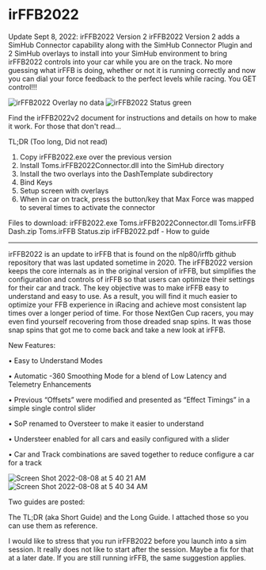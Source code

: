 # irFFB2022

Update Sept 8, 2022:  irFFB2022 Version 2
irFFB2022 Version 2 adds a SimHub Connector capability along with the SimHub Connector Plugin and 2 SimHub overlays to install into your SimHub environment to bring irFFB2022 controls into your car while you are on the track.  No more guessing what irFFB is doing, whether or not it is running correctly and now you can dial your force feedback to the perfect levels while racing. You GET control!!!

![irFFB2022 Overlay no data](https://user-images.githubusercontent.com/8271391/189239935-31e69f93-8367-40de-b0c4-ab66251cda01.png)   ![irFFB2022 Status green](https://user-images.githubusercontent.com/8271391/189239958-9b7ac50e-cc55-4860-8a8f-4de308d41e94.png)

Find the irFFB2022v2 document for instructions and details on how to make it work.  For those that don't read...

TL;DR (Too long, Did not read)
1.	Copy irFFB2022.exe over the previous version
2.	Install Toms.irFFB2022Connector.dll into the SimHub directory
3.	Install the two overlays into the DashTemplate subdirectory
4.	Bind Keys
5.	Setup screen with overlays
6.	When in car on track, press the button/key that Max Force was mapped to several times to activate the connector 

Files to download:
irFFB2022.exe
Toms.irFFB2022Connector.dll
Toms.irFFB Dash.zip
Toms.irFFB Status.zip
irFFB2022.pdf - How to guide



-----------------------

irFFB2022 is an update to irFFB that is found on the nlp80/irffb github repository that was last updated sometime in 2020.  The irFFB2022 version keeps the core internals as in the original version of irFFB, but simplifies the configuration and controls of irFFB so that users can optimize their settings for their car and track.   The key objective was to make irFFB easy to understand and easy to use. As a result, you will find it much easier to optimize your FFB experience in iRacing and achieve most consistent lap times over a longer period of time.  For those NextGen Cup racers, you may even find yourself recovering from those dreaded snap spins. It was those snap spins that got me to come back and take a new look at irFFB.

New Features:

•	Easy to Understand Modes

•	Automatic -360 Smoothing Mode for a blend of Low Latency and Telemetry Enhancements

•	Previous “Offsets” were modified and presented as “Effect Timings” in a simple single control slider

•	SoP renamed to Oversteer to make it easier to understand

•	Understeer enabled for all cars and easily configured with a slider

•	Car and Track combinations are saved together to reduce configure a car for a track

![Screen Shot 2022-08-08 at 5 40 21 AM](https://user-images.githubusercontent.com/8271391/183484997-ffed5e9e-df1c-43fa-b0d0-75975f3f113c.png)
![Screen Shot 2022-08-08 at 5 40 34 AM](https://user-images.githubusercontent.com/8271391/183485016-a027c9c7-e594-4e1b-8be1-356b5acd3c3d.png)

Two guides are posted:

The TL;DR (aka Short Guide) and the Long Guide.  I attached those so you can use them as reference.

I would like to stress that you run irFFB2022 before you launch into a sim session.  It really does not like to start after the session.  Maybe a fix for that at a later date.  If you are still running irFFB, the same suggestion applies.
